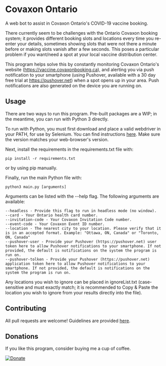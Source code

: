 # Covaxon Ontario
A web bot to assist in Covaxon Ontario's COVID-19 vaccine booking.  
  
There currently seem to be challenges with the Ontario Covaxon booking system; it provides different booking slots and locations every time you re-enter your details, sometimes showing slots that were not there a minute before or making slots vanish after a few seconds. This poses a particular problem if you want/need a spot at your local vaccine distribution center.

This program helps solve this by constantly monitoring Covaxon Ontario's website (https://vaccine.covaxonbooking.ca), and alerting you via push notification to your smartphone (using Pushover, available with a 30 day free trial at https://pushover.net) when a spot opens up in your area. Push notifications are also generated on the device you are running on.

## Usage

There are two ways to run this program. Pre-built packages are a WIP; in the meantime, you can run with Python 3 directly.

To run with Python, you must first download and place a valid webdriver in your PATH, for use by Selenium. You can find instructions [here](https://selenium-python.readthedocs.io/installation.html#drivers). Make sure the version matches your web-browser's version.

Next, install the requirements in the requirements.txt file with:
```
pip install -r requirements.txt
```
or by using pip manually.

Finally, run the main Python file with:
```
python3 main.py [arguments]
```

Arguments can be listed with the --help flag. The following arguments are available:
```
--headless - Provide this flag to run in headless mode (no window).
--card - Your Ontario health card number.
--invitation-code - Your Covaxon Invitation Code number.
--event-code - Your Covaxon Event ID number.
--location - The nearest city to your location. Please verify that it is in an accepted format. Example: "Ottawa, ON, Canada" or "Toronto, ON, Canada"
--pushover-user - Provide your Pushover (https://pushover.net) user token here to allow Pushover notifications to your smartphone. If not provided, the default is notifications on the system the program is run on.
--pushover-tolken - Provide your Pushover (https://pushover.net) application token here to allow Pushover notifications to your smartphone. If not provided, the default is notifications on the system the program is run on.
```

Any locations you wish to ignore can be placed in ignoreList.txt (case-sensitive and must exactly match; it is recommended to Copy & Paste the location you wish to ignore from your results directly into the file).
## Contributing
All pull requests are welcome! Guidelines are provided [here](CONTRIBUTING).

## Donations

If you like this program, consider buying me a cup of coffee.  
  
[![Donate](https://github.com/Ximi1970/Donate/blob/master/paypal_btn_donateCC_LG_1.gif)](https://paypal.me/mcfadyeni)
